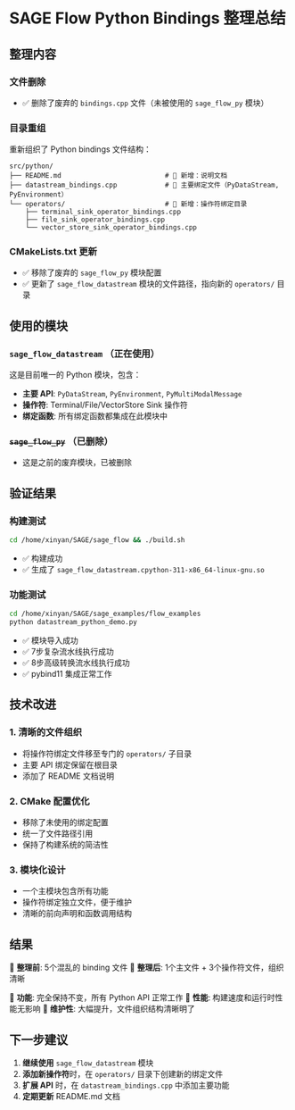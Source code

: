 # SAGE Flow Python Bindings 整理总结

## 整理内容

### 文件删除
- ✅ 删除了废弃的 `bindings.cpp` 文件（未被使用的 `sage_flow_py` 模块）

### 目录重组
重新组织了 Python bindings 文件结构：

```
src/python/
├── README.md                          # 📝 新增：说明文档
├── datastream_bindings.cpp            # 🔧 主要绑定文件（PyDataStream, PyEnvironment）
└── operators/                         # 📁 新增：操作符绑定目录
    ├── terminal_sink_operator_bindings.cpp
    ├── file_sink_operator_bindings.cpp
    └── vector_store_sink_operator_bindings.cpp
```

### CMakeLists.txt 更新
- ✅ 移除了废弃的 `sage_flow_py` 模块配置
- ✅ 更新了 `sage_flow_datastream` 模块的文件路径，指向新的 `operators/` 目录

## 使用的模块

### `sage_flow_datastream` （正在使用）
这是目前唯一的 Python 模块，包含：
- **主要 API**: `PyDataStream`, `PyEnvironment`, `PyMultiModalMessage`
- **操作符**: Terminal/File/VectorStore Sink 操作符
- **绑定函数**: 所有绑定函数都集成在此模块中

### ~~`sage_flow_py`~~ （已删除）
- 这是之前的废弃模块，已被删除

## 验证结果

### 构建测试
```bash
cd /home/xinyan/SAGE/sage_flow && ./build.sh
```
- ✅ 构建成功
- ✅ 生成了 `sage_flow_datastream.cpython-311-x86_64-linux-gnu.so`

### 功能测试
```bash
cd /home/xinyan/SAGE/sage_examples/flow_examples
python datastream_python_demo.py
```
- ✅ 模块导入成功
- ✅ 7步复杂流水线执行成功
- ✅ 8步高级转换流水线执行成功
- ✅ pybind11 集成正常工作

## 技术改进

### 1. 清晰的文件组织
- 将操作符绑定文件移至专门的 `operators/` 子目录
- 主要 API 绑定保留在根目录
- 添加了 README 文档说明

### 2. CMake 配置优化
- 移除了未使用的绑定配置
- 统一了文件路径引用
- 保持了构建系统的简洁性

### 3. 模块化设计
- 一个主模块包含所有功能
- 操作符绑定独立文件，便于维护
- 清晰的前向声明和函数调用结构

## 结果

📁 **整理前**: 5个混乱的 binding 文件
📁 **整理后**: 1个主文件 + 3个操作符文件，组织清晰

🔧 **功能**: 完全保持不变，所有 Python API 正常工作
🚀 **性能**: 构建速度和运行时性能无影响
📝 **维护性**: 大幅提升，文件组织结构清晰明了

## 下一步建议

1. **继续使用** `sage_flow_datastream` 模块
2. **添加新操作符**时，在 `operators/` 目录下创建新的绑定文件
3. **扩展 API** 时，在 `datastream_bindings.cpp` 中添加主要功能
4. **定期更新** README.md 文档
